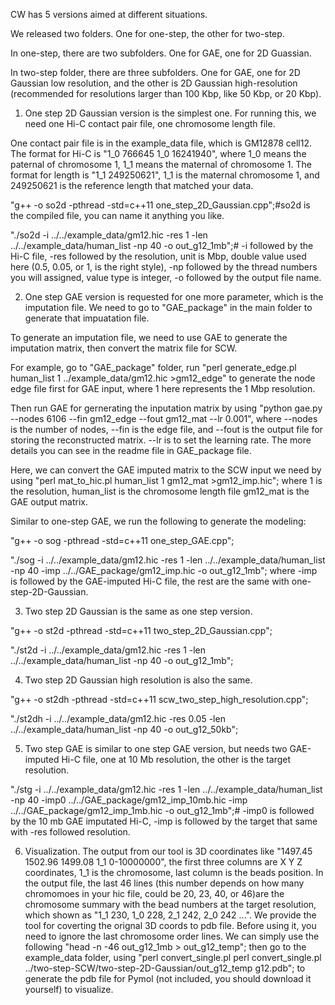 CW has 5 versions aimed at different situations. 

We released two folders. One for one-step, the other for two-step.

In one-step, there are two subfolders. One for GAE, one for 2D Guassian.

In two-step folder, there are three subfolders. One for GAE, one for 2D Gaussian low resolution, and the other is 2D Gaussian high-resolution (recommended for resolutions larger than 100 Kbp, like 50 Kbp, or 20 Kbp). 

1. One step 2D Gaussian version is the simplest one. For running this, we need one Hi-C contact pair file, one chromosome length file.

One contact pair file is in the example_data file, which is GM12878 cell12. The format for Hi-C is "1_0 766645 1_0 16241940", where 1_0 means the paternal of chromosome 1, 1_1 means the maternal of chromosome 1. The format for length is "1_1 249250621", 1_1 is the maternal chromosome 1, and 249250621 is the reference length that matched your data.

"g++ -o so2d -pthread -std=c++11 one_step_2D_Gaussian.cpp";#so2d is the compiled file, you can name it anything you like.

"./so2d -i ../../example_data/gm12.hic -res 1 -len ../../example_data/human_list -np 40 -o out_g12_1mb";# -i followed by the Hi-C file, -res followed by the resolution, unit is Mbp, double value used here (0.5, 0.05, or 1, is the right style), -np followed by the thread numbers you will assigned, value type is integer, -o followed by the output file name.

2. One step GAE version is requested for one more parameter, which is the imputation file. We need to go to "GAE_package" in the main folder to generate that impuatation file.

To generate an imputation file, we need to use GAE to generate the imputation matrix, then convert the matrix file for SCW. 

For example, go to "GAE_package" folder, run "perl generate_edge.pl human_list 1 ../example_data/gm12.hic >gm12_edge" to generate the node edge file first for GAE input, where 1 here represents the 1 Mbp resolution. 

Then run GAE for gernerating the inputation matrix by using "python gae.py --nodes 6106 --fin gm12_edge --fout gm12_mat --lr 0.001", where --nodes is the number of nodes, --fin is the edge file, and --fout is the output file for storing the reconstructed matrix. --lr is to set the learning rate. The more details you can see in the readme file in GAE_package file. 

Here, we can convert the GAE imputed matrix to the SCW input we need by using "perl mat_to_hic.pl human_list 1 gm12_mat >gm12_imp.hic"; where 1 is the resolution, human_list is the chromosome length file gm12_mat is the GAE output matrix.

Similar to one-step GAE, we run the following to generate the modeling:

"g++ -o sog -pthread -std=c++11 one_step_GAE.cpp";

"./sog -i ../../example_data/gm12.hic -res 1 -len ../../example_data/human_list -np 40 -imp ../../GAE_package/gm12_imp.hic -o out_g12_1mb"; where -imp is followed by the GAE-imputed Hi-C file, the rest are the same with one-step-2D-Gaussian.

3. Two step 2D Gaussian is the same as one step version.

"g++ -o st2d -pthread -std=c++11 two_step_2D_Gaussian.cpp";

"./st2d -i ../../example_data/gm12.hic -res 1 -len ../../example_data/human_list -np 40 -o out_g12_1mb";

4. Two step 2D Gaussian high resolution is also the same.

"g++ -o st2dh -pthread -std=c++11 scw_two_step_high_resolution.cpp";

"./st2dh -i ../../example_data/gm12.hic -res 0.05 -len ../../example_data/human_list -np 40 -o out_g12_50kb";  

5. Two step GAE is similar to one step GAE version, but needs two GAE-imputed Hi-C file, one at 10 Mb resolution, the other is the target resolution.

"./stg -i ../../example_data/gm12.hic -res 1 -len ../../example_data/human_list -np 40 -imp0 ../../GAE_package/gm12_imp_10mb.hic -imp ../../GAE_package/gm12_imp_1mb.hic -o out_g12_1mb";# -imp0 is followed by the 10 mb GAE imputated Hi-C, -imp is followed by the target that same with -res followed resolution.

6. Visualization. The output from our tool is 3D coordinates like "1497.45 1502.96 1499.08 1_1 0-10000000", the first three columns are X Y Z coordinates, 1_1 is the chromosome, last column is the beads position. In the output file, the last 46 lines (this number depends on how many chromomoes in your hic file, could be 20, 23, 40, or 46)are the chromosome summary with the bead numbers at the target resolution, which shown as "1_1 230, 1_0 228, 2_1 242, 2_0 242 ...". We provide the tool for coverting the orignal 3D coords to pdb file. Before using it, you need to ignore the last chromosome order lines. We can simply use the following "head -n -46 out_g12_1mb > out_g12_temp"; then go to the example_data folder, using "perl convert_single.pl perl convert_single.pl ../two-step-SCW/two-step-2D-Gaussian/out_g12_temp g12.pdb"; to generate the pdb file for Pymol (not included, you should download it yourself) to visualize.

